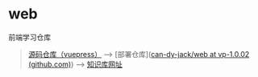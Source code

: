 # web
前端学习仓库

> [源码仓库（vuepress）](https://gitee.com/kartjim/css) -->  [部署仓库]([can-dy-jack/web at vp-1.0.02 (github.com)](https://github.com/can-dy-jack/web/tree/vp-1.0.02)) -->  [知识库网址](https://kartjim.top/web/fisher/)

